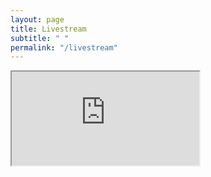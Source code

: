 ```yaml
---
layout: page
title: Livestream
subtitle: " "
permalink: "/livestream"
---
```



<div><iframe src="https://www.youtube.com/embed/f7ZhBLAj8EA?autoplay=1" allow="accelerometer; autoplay; clipboard-write; encrypted-media; gyroscope; picture-in-picture; web-share; fullscreen;"> </iframe></div>
